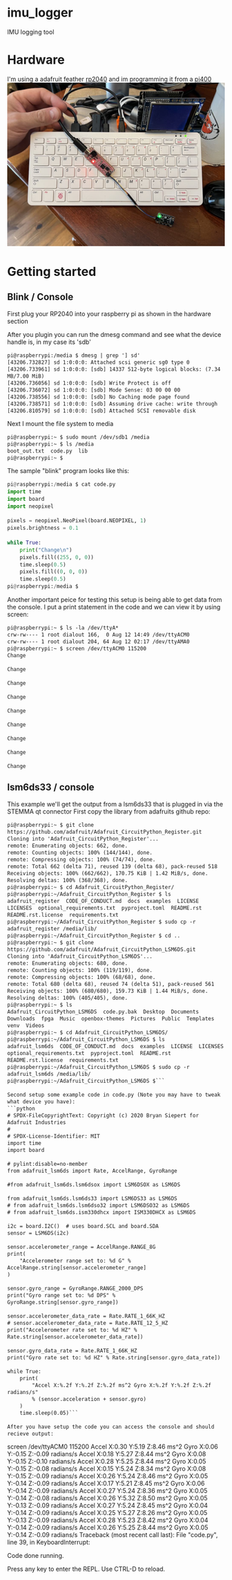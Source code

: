 # imu_logger
IMU logging tool

# Hardware
I'm using a adafruit feather [rp2040](https://www.adafruit.com/product/4884) and im programming it from a [pi400](https://www.adafruit.com/product/4795)
![hardware setup](images/hardware_setup.jpg)

# Getting started
## Blink / Console
First plug your RP2040 into your raspberry pi as shown in the hardware section

After you plugin you can run the dmesg command and see what the device handle is, in my case its 'sdb'
```shell
pi@raspberrypi:/media $ dmesg | grep '] sd'
[43206.732827] sd 1:0:0:0: Attached scsi generic sg0 type 0
[43206.733961] sd 1:0:0:0: [sdb] 14337 512-byte logical blocks: (7.34 MB/7.00 MiB)
[43206.736056] sd 1:0:0:0: [sdb] Write Protect is off
[43206.736072] sd 1:0:0:0: [sdb] Mode Sense: 03 00 00 00
[43206.738556] sd 1:0:0:0: [sdb] No Caching mode page found
[43206.738571] sd 1:0:0:0: [sdb] Assuming drive cache: write through
[43206.810579] sd 1:0:0:0: [sdb] Attached SCSI removable disk
```

Next I mount the file system to media
```shell
pi@raspberrypi:~ $ sudo mount /dev/sdb1 /media
pi@raspberrypi:~ $ ls /media
boot_out.txt  code.py  lib
pi@raspberrypi:~ $
```

The sample "blink" program looks like this:
```python
pi@raspberrypi:/media $ cat code.py
import time
import board
import neopixel

pixels = neopixel.NeoPixel(board.NEOPIXEL, 1)
pixels.brightness = 0.1

while True:
    print("Change\n")
    pixels.fill((255, 0, 0))
    time.sleep(0.5)
    pixels.fill((0, 0, 0))
    time.sleep(0.5)
pi@raspberrypi:/media $
```

Another important peice for testing this setup is being able to get data from the console.  I put a print statement in the code and we can view it by using screen:
```
pi@raspberrypi:~ $ ls -la /dev/ttyA*
crw-rw---- 1 root dialout 166,  0 Aug 12 14:49 /dev/ttyACM0
crw-rw---- 1 root dialout 204, 64 Aug 12 02:17 /dev/ttyAMA0
pi@raspberrypi:~ $ screen /dev/ttyACM0 115200
Change

Change

Change

Change

Change

Change

Change

Change

Change
```

## lsm6ds33 / console
This example we'll get the output from a lsm6ds33 that is plugged in via the STEMMA qt connector
First copy the library from adafruits github repo:
```
pi@raspberrypi:~ $ git clone https://github.com/adafruit/Adafruit_CircuitPython_Register.git
Cloning into 'Adafruit_CircuitPython_Register'...
remote: Enumerating objects: 662, done.
remote: Counting objects: 100% (144/144), done.
remote: Compressing objects: 100% (74/74), done.
remote: Total 662 (delta 71), reused 139 (delta 68), pack-reused 518
Receiving objects: 100% (662/662), 170.75 KiB | 1.42 MiB/s, done.
Resolving deltas: 100% (368/368), done.
pi@raspberrypi:~ $ cd Adafruit_CircuitPython_Register/
pi@raspberrypi:~/Adafruit_CircuitPython_Register $ ls
adafruit_register  CODE_OF_CONDUCT.md  docs  examples  LICENSE  LICENSES  optional_requirements.txt  pyproject.toml  README.rst  README.rst.license  requirements.txt
pi@raspberrypi:~/Adafruit_CircuitPython_Register $ sudo cp -r adafruit_register /media/lib/
pi@raspberrypi:~/Adafruit_CircuitPython_Register $ cd ..
pi@raspberrypi:~ $ git clone https://github.com/adafruit/Adafruit_CircuitPython_LSM6DS.git
Cloning into 'Adafruit_CircuitPython_LSM6DS'...
remote: Enumerating objects: 680, done.
remote: Counting objects: 100% (119/119), done.
remote: Compressing objects: 100% (68/68), done.
remote: Total 680 (delta 68), reused 74 (delta 51), pack-reused 561
Receiving objects: 100% (680/680), 159.73 KiB | 1.44 MiB/s, done.
Resolving deltas: 100% (405/405), done.
pi@raspberrypi:~ $ ls
Adafruit_CircuitPython_LSM6DS  code.py.bak  Desktop  Documents  Downloads  fpga  Music  openbox-themes  Pictures  Public  Templates  venv  Videos
pi@raspberrypi:~ $ cd Adafruit_CircuitPython_LSM6DS/
pi@raspberrypi:~/Adafruit_CircuitPython_LSM6DS $ ls
adafruit_lsm6ds  CODE_OF_CONDUCT.md  docs  examples  LICENSE  LICENSES  optional_requirements.txt  pyproject.toml  README.rst  README.rst.license  requirements.txt
pi@raspberrypi:~/Adafruit_CircuitPython_LSM6DS $ sudo cp -r adafruit_lsm6ds /media/lib/
pi@raspberrypi:~/Adafruit_CircuitPython_LSM6DS $```

Second setup some example code in code.py (Note you may have to tweak what device you have):
```python
# SPDX-FileCopyrightText: Copyright (c) 2020 Bryan Siepert for Adafruit Industries
#
# SPDX-License-Identifier: MIT
import time
import board

# pylint:disable=no-member
from adafruit_lsm6ds import Rate, AccelRange, GyroRange

#from adafruit_lsm6ds.lsm6dsox import LSM6DSOX as LSM6DS

from adafruit_lsm6ds.lsm6ds33 import LSM6DS33 as LSM6DS
# from adafruit_lsm6ds.lsm6dso32 import LSM6DSO32 as LSM6DS
# from adafruit_lsm6ds.ism330dhcx import ISM330DHCX as LSM6DS

i2c = board.I2C()  # uses board.SCL and board.SDA
sensor = LSM6DS(i2c)

sensor.accelerometer_range = AccelRange.RANGE_8G
print(
    "Accelerometer range set to: %d G" % AccelRange.string[sensor.accelerometer_range]
)

sensor.gyro_range = GyroRange.RANGE_2000_DPS
print("Gyro range set to: %d DPS" % GyroRange.string[sensor.gyro_range])

sensor.accelerometer_data_rate = Rate.RATE_1_66K_HZ
# sensor.accelerometer_data_rate = Rate.RATE_12_5_HZ
print("Accelerometer rate set to: %d HZ" % Rate.string[sensor.accelerometer_data_rate])

sensor.gyro_data_rate = Rate.RATE_1_66K_HZ
print("Gyro rate set to: %d HZ" % Rate.string[sensor.gyro_data_rate])

while True:
    print(
        "Accel X:%.2f Y:%.2f Z:%.2f ms^2 Gyro X:%.2f Y:%.2f Z:%.2f radians/s"
        % (sensor.acceleration + sensor.gyro)
    )
    time.sleep(0.05)```

After you have setup the code you can access the console and should recieve output:
```
screen /dev/ttyACM0 115200
Accel X:0.30 Y:5.19 Z:8.46 ms^2 Gyro X:0.06 Y:-0.15 Z:-0.09 radians/s
Accel X:0.18 Y:5.27 Z:8.44 ms^2 Gyro X:0.08 Y:-0.15 Z:-0.10 radians/s
Accel X:0.28 Y:5.25 Z:8.44 ms^2 Gyro X:0.05 Y:-0.15 Z:-0.08 radians/s
Accel X:0.15 Y:5.24 Z:8.34 ms^2 Gyro X:0.08 Y:-0.15 Z:-0.09 radians/s
Accel X:0.26 Y:5.24 Z:8.46 ms^2 Gyro X:0.05 Y:-0.14 Z:-0.09 radians/s
Accel X:0.17 Y:5.21 Z:8.45 ms^2 Gyro X:0.06 Y:-0.14 Z:-0.09 radians/s
Accel X:0.27 Y:5.24 Z:8.36 ms^2 Gyro X:0.05 Y:-0.14 Z:-0.08 radians/s
Accel X:0.26 Y:5.32 Z:8.50 ms^2 Gyro X:0.05 Y:-0.13 Z:-0.09 radians/s
Accel X:0.27 Y:5.24 Z:8.45 ms^2 Gyro X:0.04 Y:-0.14 Z:-0.09 radians/s
Accel X:0.25 Y:5.27 Z:8.26 ms^2 Gyro X:0.05 Y:-0.13 Z:-0.09 radians/s
Accel X:0.28 Y:5.23 Z:8.42 ms^2 Gyro X:0.04 Y:-0.14 Z:-0.09 radians/s
Accel X:0.26 Y:5.25 Z:8.44 ms^2 Gyro X:0.05 Y:-0.14 Z:-0.09 radians/s
Traceback (most recent call last):
  File "code.py", line 39, in <module>
KeyboardInterrupt:

Code done running.

Press any key to enter the REPL. Use CTRL-D to reload.
```